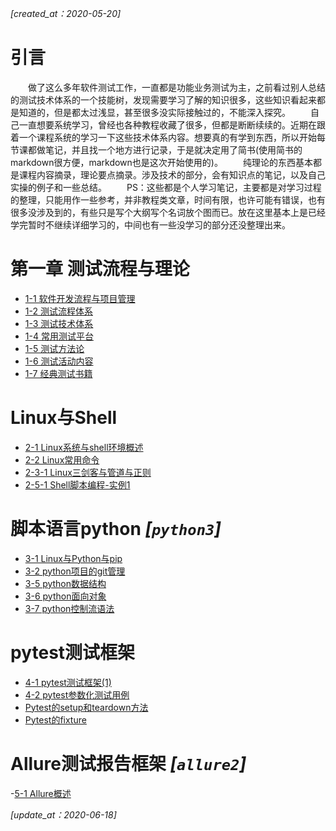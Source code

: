 *[created_at：2020-05-20]* 
#  引言
&emsp;&emsp;做了这么多年软件测试工作，一直都是功能业务测试为主，之前看过别人总结的测试技术体系的一个技能树，发现需要学习了解的知识很多，这些知识看起来都是知道的，但是都太过浅显，甚至很多没实际接触过的，不能深入探究。
&emsp;&emsp;自己一直想要系统学习，曾经也各种教程收藏了很多，但都是断断续续的。近期在跟着一个课程系统的学习一下这些技术体系内容。想要真的有学到东西，所以开始每节课都做笔记，并且找一个地方进行记录，于是就决定用了简书(使用简书的markdown很方便，markdown也是这次开始使用的)。
&emsp;&emsp;纯理论的东西基本都是课程内容摘录，理论要点摘录。涉及技术的部分，会有知识点的笔记，以及自己实操的例子和一些总结。
&emsp;&emsp;PS：这些都是个人学习笔记，主要都是对学习过程的整理，只能用作一些参考，并非教程类文章，时间有限，也许可能有错误，也有很多没涉及到的，有些只是写个大纲写个名词放个图而已。放在这里基本上是已经学完暂时不继续详细学习的，中间也有一些没学习的部分还没整理出来。
 
# 第一章 测试流程与理论
- [1-1 软件开发流程与项目管理](https://www.jianshu.com/p/93baf112f741)
- [1-2 测试流程体系](https://www.jianshu.com/p/6857ef42ecc3)
- [1-3 测试技术体系](https://www.jianshu.com/p/079f40f27722)
- [1-4 常用测试平台](https://www.jianshu.com/p/889d997f217d)
- [1-5 测试方法论](https://www.jianshu.com/p/65a20b1b33a2)
- [1-6 测试活动内容](https://www.jianshu.com/p/d3e7ceb76e73)
- [1-7 经典测试书籍](https://www.jianshu.com/p/ebe1f1a2759b)

#  Linux与Shell
- [2-1 Linux系统与shell环境概述](https://www.jianshu.com/p/425cc3b1cab2)
- [2-2 Linux常用命令](https://www.jianshu.com/p/d1dff3774ac0)
- [2-3-1 Linux三剑客与管道与正则](https://www.jianshu.com/p/219de355cad4)
- [2-5-1 Shell脚本编程-实例1](https://www.jianshu.com/p/2a90955998af)

#  脚本语言python    *[`python3`]*
- [3-1 Linux与Python与pip](https://www.jianshu.com/p/3adbfdc7c8bc)
- [3-2 python项目的git管理](https://www.jianshu.com/p/1f9cd02edf7e)
- [3-5 python数据结构](https://www.jianshu.com/p/3d5f0ff9802b)
- [3-6 python面向对象](https://www.jianshu.com/p/1389f69ac82d)
- [3-7 python控制流语法](https://www.jianshu.com/p/f350d8af5911)

# pytest测试框架
- [4-1 pytest测试框架(1)](https://www.jianshu.com/p/651f983f1504)
- [4-2 pytest参数化测试用例](https://www.jianshu.com/p/86ea2976d381)
- [Pytest的setup和teardown方法](https://www.jianshu.com/p/2e9a19fc2ef3)
- [Pytest的fixture](https://www.jianshu.com/p/4f10f09fae7b)

# Allure测试报告框架   *[`allure2`]*
-[5-1 Allure概述](https://www.jianshu.com/p/8cc76d4f4639)



*[update_at：2020-06-18]* 